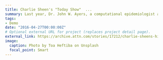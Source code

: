 ```yaml
---
title: Charlie Sheen's "Today Show"  ...
summary: Last year, Dr. John W. Ayers, a computational epidemiologist at San Diego State University...
tags:
- Demo
date: "2016-04-27T00:00:00Z"
# Optional external URL for project (replaces project detail page).
external_link: https://archive.attn.com/stories/17212/charlie-sheens-hiv-announcement-had-huge-impact
image:
  caption: Photo by Toa Heftiba on Unsplash
  focal_point: Smart
---
```


